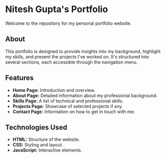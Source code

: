 # Nitesh Gupta's Portfolio

Welcome to the repository for my personal portfolio website.

## About

This portfolio is designed to provide insights into my background, highlight my skills, and present the projects I've worked on. It's structured into several sections, each accessible through the navigation menu.

## Features

- **Home Page:** Introduction and overview.
- **About Page:** Detailed information about my professional background.
- **Skills Page:** A list of technical and professional skills.
- **Projects Page:** Showcase of selected projects if any.
- **Contact Page:** Information on how to get in touch with me.

## Technologies Used

- **HTML:** Structure of the website.
- **CSS:** Styling and layout.
- **JavaScript:** Interactive elements.

